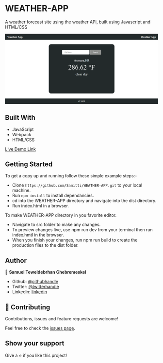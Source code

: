 # WEATHER-APP
 A weather forecast site using the weather API, built using Javascript and HTML/CSS

![screenshot 1](src/images/screenShot.PNG)

## Built With

- JavaScript
- Webpack
- HTML/CSS

[Live Demo Link](https://raw.githack.com/Samitti/WEATHER-APP/homepage/dist/index.html)

## Getting Started
To get a copy up and running follow these simple example steps:-
- Clone `https://github.com/Samitti/WEATHER-APP.git` to your local machine.
- Run `npm install` to install dependancies.
- cd into the WEATHER-APP directory and navigate into the dist directory.
- Run index.html in a browser.

To make WEATHER-APP directory in you favorite editor.
- Navigate to src folder to make any changes.
- To preview changes live, use npm run dev from your terminal then run index.hmtl in the browser.
- When you finish your changes, run npm run build to create the production files to the dist folder.


## Author

👤 **Samuel Teweldebrhan Ghebremeskel**

- Github: [@githubhandle](https://github.com/Samitti)
- Twitter: [@twitterhandle](https://twitter.com/Samuel63734232)
- Linkedin: [linkedin](https://www.linkedin.com/in/samuel-ghebremeskel-29685811a/)

## 🤝 Contributing

Contributions, issues and feature requests are welcome!

Feel free to check the [issues page](https://github.com/Samitti/WEATHER-APP/issues).

## Show your support

Give a ⭐️ if you like this project!

